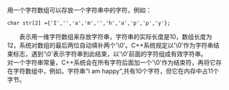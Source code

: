 用一个字符数组可以存放一个字符串中的字符，例如：
```
char str[2] ={'I','','a','m','','h','a','p','p','y'};
```
&emsp;&emsp;表示用一维字符数组来存放字符串，字符串的实际长度是10，数组长度为12，系统对数组的最后两位自动填补两个'\0'。C++系统规定以'\0'作为字符串结束标志，遇到'\0'表示字符串到此结束，以'\0'前面的字符组成有效字符串。
&emsp;&emsp;对一个字符串常量，C++系统会在所有字符后面加一个'\0'作为结束符，再将它存在字符数组中，例如，字符串"I am happy",共有10个字符，但它在内存中占11个字节。
